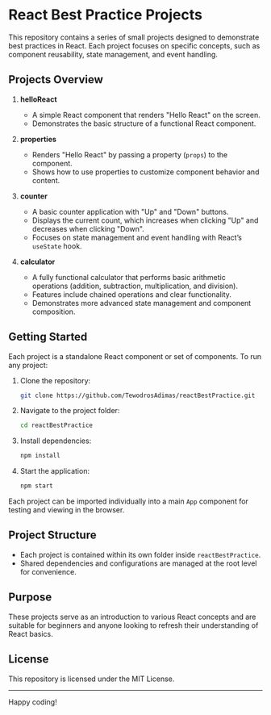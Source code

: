 
# React Best Practice Projects

This repository contains a series of small projects designed to demonstrate best practices in React. Each project focuses on specific concepts, such as component reusability, state management, and event handling.

## Projects Overview

1. **helloReact**
   - A simple React component that renders "Hello React" on the screen.
   - Demonstrates the basic structure of a functional React component.

2. **properties**
   - Renders "Hello React" by passing a property (`props`) to the component.
   - Shows how to use properties to customize component behavior and content.

3. **counter**
   - A basic counter application with "Up" and "Down" buttons.
   - Displays the current count, which increases when clicking "Up" and decreases when clicking "Down".
   - Focuses on state management and event handling with React’s `useState` hook.

4. **calculator**
   - A fully functional calculator that performs basic arithmetic operations (addition, subtraction, multiplication, and division).
   - Features include chained operations and clear functionality.
   - Demonstrates more advanced state management and component composition.

## Getting Started

Each project is a standalone React component or set of components. To run any project:

1. Clone the repository:
   ```bash
   git clone https://github.com/TewodrosAdimas/reactBestPractice.git
   ```
2. Navigate to the project folder:
   ```bash
   cd reactBestPractice
   ```
3. Install dependencies:
   ```bash
   npm install
   ```
4. Start the application:
   ```bash
   npm start
   ```

Each project can be imported individually into a main `App` component for testing and viewing in the browser.

## Project Structure

- Each project is contained within its own folder inside `reactBestPractice`.
- Shared dependencies and configurations are managed at the root level for convenience.

## Purpose

These projects serve as an introduction to various React concepts and are suitable for beginners and anyone looking to refresh their understanding of React basics.

## License

This repository is licensed under the MIT License.

---

Happy coding!
```